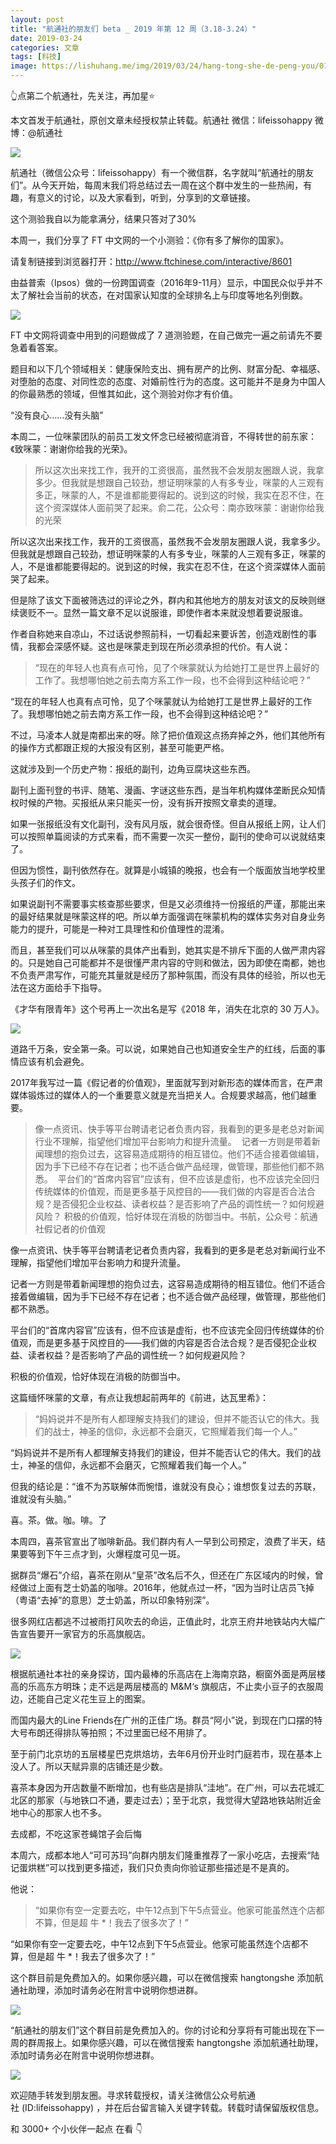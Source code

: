 ```yaml
---
layout: post
title: "航通社的朋友们 beta _ 2019 年第 12 周（3.18-3.24）"
date: 2019-03-24
categories: 文章
tags: [科技]
image: https://lishuhang.me/img/2019/03/24/hang-tong-she-de-peng-you/01.jpg
---
```


👆点第二个航通社，先关注，再加星⭐

本文首发于航通社，原创文章未经授权禁止转载。航通社 微信：lifeissohappy 微博：@航通社

![](https://lishuhang.me/img/2019/03/24/hang-tong-she-de-peng-you/01.jpg)

航通社（微信公众号：lifeissohappy）有一个微信群，名字就叫“航通社的朋友们”。从今天开始，每周末我们将总结过去一周在这个群中发生的一些热闹，有趣，有意义的讨论，以及大家看到，听到，分享到的文章链接。

这个测验我自以为能拿满分，结果只答对了30%

本周一，我们分享了 FT 中文网的一个小测验：《你有多了解你的国家》。

请复制链接到浏览器打开：http://www.ftchinese.com/interactive/8601

由益普索（Ipsos）做的一份跨国调查（2016年9-11月）显示，中国民众似乎并不太了解社会当前的状态，在对国家认知度的全球排名上与印度等地名列倒数。

![](https://lishuhang.me/img/2019/03/24/hang-tong-she-de-peng-you/02.png)

FT 中文网将调查中用到的问题做成了 7 道测验题，在自己做完一遍之前请先不要急着看答案。

题目和以下几个领域相关：健康保险支出、拥有房产的比例、财富分配、幸福感、对堕胎的态度、对同性恋的态度、对婚前性行为的态度。这可能并不是身为中国人的你最熟悉的领域，但惟其如此，这个测验对你才有价值。

“没有良心……没有头脑”

本周二，一位咪蒙团队的前员工发文怀念已经被彻底消音，不得转世的前东家：《致咪蒙：谢谢你给我的光荣》。

> 所以这次出来找工作，我开的工资很高，虽然我不会发朋友圈跟人说，我拿多少。但我就是想跟自己较劲，想证明咪蒙的人有多专业，咪蒙的人三观有多正，咪蒙的人，不是谁都能要得起的。说到这的时候，我实在忍不住，在这个资深媒体人面前哭了起来。俞二花，公众号：南亦致咪蒙：谢谢你给我的光荣

所以这次出来找工作，我开的工资很高，虽然我不会发朋友圈跟人说，我拿多少。但我就是想跟自己较劲，想证明咪蒙的人有多专业，咪蒙的人三观有多正，咪蒙的人，不是谁都能要得起的。说到这的时候，我实在忍不住，在这个资深媒体人面前哭了起来。

但是除了该文下面被筛选过的评论之外，群内和其他地方的朋友对该文的反映则继续褒贬不一。显然一篇文章不足以说服谁，即使作者本来就没想着要说服谁。

作者自称她来自凉山，不过话说参照前科，一切看起来要诉苦，创造戏剧性的事情，我都会深感怀疑。这也是咪蒙走到现在所必须承担的代价。有人说：

> “现在的年轻人也真有点可怜，见了个咪蒙就认为给她打工是世界上最好的工作了。我想哪怕她之前去南方系工作一段，也不会得到这种结论吧？”

“现在的年轻人也真有点可怜，见了个咪蒙就认为给她打工是世界上最好的工作了。我想哪怕她之前去南方系工作一段，也不会得到这种结论吧？”

不过，马凌本人就是南都出来的呀。除了把价值观这点扬弃掉之外，他们其他所有的操作方式都跟正规的大报没有区别，甚至可能更严格。

这就涉及到一个历史产物：报纸的副刊，边角豆腐块这些东西。

副刊上面刊登的书评、随笔、漫画、字谜这些东西，是当年机构媒体垄断民众知情权时候的产物。买报纸从来只能买一份，没有拆开按照文章卖的道理。

如果一张报纸没有文化副刊，没有风月版，就会很奇怪。但自从报纸上网，让人们可以按照单篇阅读的方式来看，而不需要一次买一整份，副刊的使命可以说就结束了。

但因为惯性，副刊依然存在。就算是小城镇的晚报，也会有一个版面放当地学校里头孩子们的作文。

如果说副刊不需要事实核查那些要求，但是又必须维持一份报纸的严谨，那能出来的最好结果就是咪蒙这样的吧。所以单方面强调在咪蒙机构的媒体实务对自身业务能力的提升，可能是一种对工具理性和价值理性的混淆。

而且，甚至我们可以从咪蒙的具体产出看到，她其实是不排斥下面的人做严肃内容的。只是她自己可能都并不是很懂严肃内容的守则和做法，因为即使在南都，她也不负责严肃写作，可能充其量就是经历了那种氛围，而没有具体的经验，所以也无法在这方面给手下指导。

《才华有限青年》这个号再上一次出名是写《2018 年，消失在北京的 30 万人》。

![](https://lishuhang.me/img/2019/03/24/hang-tong-she-de-peng-you/03.png)

道路千万条，安全第一条。可以说，如果她自己也知道安全生产的红线，后面的事情应该有机会避免。

2017年我写过一篇《假记者的价值观》，里面就写到对新形态的媒体而言，在严肃媒体锻炼过的媒体人的一个重要意义就是充当把关人。合规要求越高，他们越重要。

> 像一点资讯、快手等平台聘请老记者负责内容，我看到的更多是老总对新闻行业不理解，指望他们增加平台影响力和提升流量。
 记者一方则是带着新闻理想的抱负过去，这容易造成期待的相互错位。他们不适合接着做编辑，因为手下已经不存在记者；也不适合做产品经理，做管理，那些他们都不熟悉。  平台们的“首席内容官”应该有，但不应该是虚衔，也不应该完全回归传统媒体的价值观，而是更多基于风控目的——我们做的内容是否合法合规？是否侵犯企业权益、读者权益？是否影响了产品的调性统一？如何规避风险？ 积极的价值观，恰好体现在消极的防御当中。书航，公众号：航通社假记者的价值观

像一点资讯、快手等平台聘请老记者负责内容，我看到的更多是老总对新闻行业不理解，指望他们增加平台影响力和提升流量。

记者一方则是带着新闻理想的抱负过去，这容易造成期待的相互错位。他们不适合接着做编辑，因为手下已经不存在记者；也不适合做产品经理，做管理，那些他们都不熟悉。

平台们的“首席内容官”应该有，但不应该是虚衔，也不应该完全回归传统媒体的价值观，而是更多基于风控目的——我们做的内容是否合法合规？是否侵犯企业权益、读者权益？是否影响了产品的调性统一？如何规避风险？

积极的价值观，恰好体现在消极的防御当中。

这篇缅怀咪蒙的文章，有点让我想起前两年的《前进，达瓦里希》：

> “妈妈说并不是所有人都理解支持我们的建设，但并不能否认它的伟大。我们的战士，神圣的信仰，永远都不会磨灭，它照耀着我们每一个人。”

“妈妈说并不是所有人都理解支持我们的建设，但并不能否认它的伟大。我们的战士，神圣的信仰，永远都不会磨灭，它照耀着我们每一个人。”

但我的结论是：“谁不为苏联解体而惋惜，谁就没有良心；谁想恢复过去的苏联，谁就没有头脑。”

喜。茶。做。咖。啡。了

本周四，喜茶官宣出了咖啡新品。我们群内有人一早到公司预定，浪费了半天，结果要等到下午三点才到，火爆程度可见一斑。

据群员“爆石”介绍，喜茶在刚从“皇茶”改名后不久，但还在广东区域内的时候，曾经做过上面有芝士奶盖的咖啡。2016年，他就点过一杯，“因为当时让店员飞掉（粤语“去掉”的意思）芝士奶盖，所以印象特别深”。

很多网红店都逃不过被雨打风吹去的命运，正值此时，北京王府井地铁站内大幅广告宣告要开一家官方的乐高旗舰店。

![](https://lishuhang.me/img/2019/03/24/hang-tong-she-de-peng-you/04.jpg)

根据航通社本社的亲身探访，国内最棒的乐高店在上海南京路，橱窗外面是两层楼高的乐高东方明珠；走不远是两层楼高的 M&M‘s 旗舰店，不止卖小豆子的衣服周边，还能自己定义花生豆上的图案。

而国内最大的Line Friends在广州的正佳广场。群员“阿小”说，到现在门口摆的特大号布朗还得排队等拍照；不过里面已经不用排了。

至于前门北京坊的五层楼星巴克烘焙坊，去年6月份开业时门庭若市，现在基本上没人了。所以天赋异禀的店铺还是少数。

喜茶本身因为开店数量不断增加，也有些店是排队“洼地”。在广州，可以去花城汇北区的那家（与地铁口不通，要走过去）；至于北京，我觉得大望路地铁站附近金地中心的那家人也不多。

去成都，不吃这家苍蝇馆子会后悔

本周六，成都本地人“可可苏玛”向群内朋友们隆重推荐了一家小吃店，去搜索“陆记蛋烘糕”可以找到更多描述，我们只负责向你验证那些描述是不是真的。

他说：

> “如果你有空一定要去吃，中午12点到下午5点营业。他家可能虽然连个店都不算，但是超 牛 *！我去了很多次了！”

“如果你有空一定要去吃，中午12点到下午5点营业。他家可能虽然连个店都不算，但是超 牛 *！我去了很多次了！”

这个群目前是免费加入的。如果你感兴趣，可以在微信搜索 hangtongshe 添加航通社助理，添加时请务必在附言中说明你想进群。

![](https://lishuhang.me/img/2019/03/24/hang-tong-she-de-peng-you/05.gif)

“航通社的朋友们”这个群目前是免费加入的。你的讨论和分享将有可能出现在下一周的群周报上。如果你感兴趣，可以在微信搜索 hangtongshe 添加航通社助理，添加时请务必在附言中说明你想进群。

![](https://lishuhang.me/img/2019/03/24/hang-tong-she-de-peng-you/06.jpg)

欢迎随手转发到朋友圈。寻求转载授权，请关注微信公众号航通社 (ID:lifeissohappy) ，并在后台留言输入关键字转载。转载时请保留版权信息。

和 3000+ 个小伙伴一起点 在看 👇